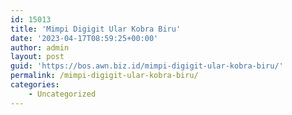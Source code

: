 ```yaml
---
id: 15013
title: 'Mimpi Digigit Ular Kobra Biru'
date: '2023-04-17T08:59:25+00:00'
author: admin
layout: post
guid: 'https://bos.awn.biz.id/mimpi-digigit-ular-kobra-biru/'
permalink: /mimpi-digigit-ular-kobra-biru/
categories:
    - Uncategorized
---
```


